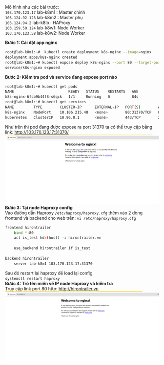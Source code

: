 Mô hình như các bài trước:   
`103.170.123.17` lab-k8m1 : Master chính  
`103.124.92.123` lab-k8m2 : Master phụ  
`103.124.94.2` lab-k8lb : HAProxy  
`103.159.50.124` lab-k8w1: Node Worker  
`103.170.123.58` lab-k8w2: Node Worker  

**Bước 1: Cài đặt app nginx**  
```sh
root@lab-k8m1:~#  kubectl create deployment k8s-nginx --image=nginx
deployment.apps/k8s-nginx created
root@lab-k8m1:~# kubectl expose deploy k8s-nginx --port 80 --target-port 80 --type NodePort
service/k8s-nginx exposed
```
**Bước 2: Kiểm tra pod và service đang expose port nào**  
```sh
root@lab-k8m1:~# kubectl get pods
NAME                         READY   STATUS    RESTARTS   AGE
k8s-nginx-6fcb9b44f8-s6qck   1/1     Running   0          84s
root@lab-k8m1:~# kubectl get services
NAME         TYPE        CLUSTER-IP      EXTERNAL-IP   PORT(S)        AGE
k8s-nginx    NodePort    10.106.215.48   <none>        80:31370/TCP   82s
kubernetes   ClusterIP   10.96.0.1       <none>        443/TCP        28h
```
Như trên thì pod đang được expose ra port 31370 ta có thể truy cập bằng link:  http://103.170.123.17:31370/  
<img src="/images/haproxy3.png">  
**Bước 3: Tại node Haproxy config**  
Vào đường dẫn Haproxy `/etc/haproxy/haproxy.cfg` thêm vào 2 dòng frontend và backend cho web trên: `vi /etc/haproxy/haproxy.cfg`  
```sh
frontend hirontrailer
    bind *:80
    acl is_test hdr(host) -i hirontrailer.vn

    use_backend hirontrailer if is_test

backend hirontrailer
    server lab-k8m1 103.170.123.17:31370
```
Sau đó restart lại haproxy để load lại config  
`systemctl restart haproxy`  
**Bước 4: Trỏ tên miền về IP node Haproxy và kiểm tra**  
Truy cập link port 80 http: http://hirontrailer.vn
<img src="/images/haproxy4.png">



